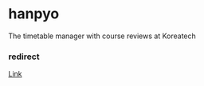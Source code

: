 # hanpyo
The timetable manager with course reviews at Koreatech

### redirect
[Link](https://github.com/wooyeon-dev/hanpyo_fe)
